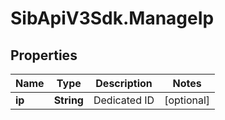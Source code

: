 # SibApiV3Sdk.ManageIp

## Properties
Name | Type | Description | Notes
------------ | ------------- | ------------- | -------------
**ip** | **String** | Dedicated ID | [optional] 


